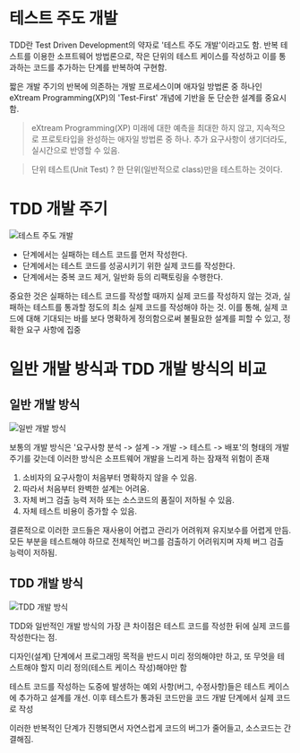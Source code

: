 # 테스트 주도 개발
TDD란 Test Driven Development의 약자로 '테스트 주도 개발'이라고도 함. 반복 테스트를 이용한 소프트웨어 방법론으로, 작은 단위의 테스트 케이스를 작성하고 이를 통과하는 코드를 추가하는 단계를 반복하여 구현함.

짧은 개발 주기의 반복에 의존하는 개발 프로세스이며 애자일 방법론 중 하나인 eXtream Programming(XP)의 'Test-First' 개념에 기반을 둔 단순한 설계를 중요시함.
> eXtream Programming(XP)
> 미래에 대한 예측을 최대한 하지 않고, 지속적으로 프로토타입을 완성하는 애자일 방법론 중 하나.
> 추가 요구사항이 생기더라도, 실시간으로 반영할 수 있음.

> 단위 테스트(Unit Test) ? 
> 한 단위(일반적으로 class)만을 테스트하는 것이다. 

# TDD 개발 주기
![테스트 주도 개발](https://img1.daumcdn.net/thumb/R1280x0/?scode=mtistory2&fname=https%3A%2F%2Fblog.kakaocdn.net%2Fdn%2FmG0Pb%2FbtqBZMj04hL%2FiFrPHyeudxXYfxkWANylY0%2Fimg.png)

- <Red>단계에서는 실패하는 테스트 코드를 먼저 작성한다. 
- <Green>단계에서는 테스트 코드를 성공시키기 위한 실제 코드를 작성한다. 
- <Yellow>단계에서는 중복 코드 제거, 일반화 등의 리팩토링을 수행한다. 

중요한 것은 실패하는 테스트 코드를 작성할 때까지 실제 코드를 작성하지 않는 것과, 실패하는 테스트를 통과할 정도의 최소 실제 코드를 작성해야 하는 것. 이를 통해, 실제 코드에 대해 기대되는 바를 보다 명확하게 정의함으로써 불필요한 설계를 피할 수 있고, 정확한 요구 사항에 집중

# 일반 개발 방식과 TDD 개발 방식의 비교

## 일반 개발 방식
![일반 개발 방식](https://img1.daumcdn.net/thumb/R1280x0/?scode=mtistory2&fname=https%3A%2F%2Fblog.kakaocdn.net%2Fdn%2FcXoUol%2FbtqBWrI2z2l%2FezsoBHstfTXgZfzGKQzOwK%2Fimg.png)

보통의 개발 방식은 '요구사항 분석 -> 설계 -> 개발 -> 테스트 -> 배포'의 형태의 개발 주기를 갖는데 이러한 방식은 소프트웨어 개발을 느리게 하는 잠재적 위험이 존재

1. 소비자의 요구사항이 처음부터 명확하지 않을 수 있음.
2. 따라서  처음부터 완벽한 설계는 어려움.
3. 자체 버그 검출 능력 저하 또는 소스코드의 품질이 저하될 수 있음.
4. 자체 테스트 비용이 증가할 수 있음.

결론적으로 이러한 코드들은 재사용이 어렵고 관리가 어려워져 유지보수를 어렵게 만듬. 모든 부분을 테스트해야 하므로 전체적인 버그를 검출하기 어려워지며 자체 버그 검출 능력이 저하됨.

## TDD 개발 방식

![TDD 개발 방식](https://img1.daumcdn.net/thumb/R1280x0/?scode=mtistory2&fname=https%3A%2F%2Fblog.kakaocdn.net%2Fdn%2Fn7tzF%2FbtqBYtFtylr%2FPNz12MTxKTiEblbhdCCDKK%2Fimg.png)

TDD와 일반적인 개발 방식의 가장 큰 차이점은 테스트 코드를 작성한 뒤에 실제 코드를 작성한다는 점.

디자인(설계) 단계에서 프로그래밍 목적을 반드시 미리 정의해야만 하고, 또 무엇을 테스트해야 할지 미리 정의(테스트 케이스 작성)해야만 함


테스트 코드를 작성하는 도중에 발생하는 예외 사항(버그, 수정사항)들은 테스트 케이스에 추가하고 설계를 개선. 이후 테스트가 통과된 코드만을 코드 개발 단계에서 실제 코드로 작성

이러한 반복적인 단계가 진행되면서 자연스럽게 코드의 버그가 줄어들고, 소스코드는 간결해짐.